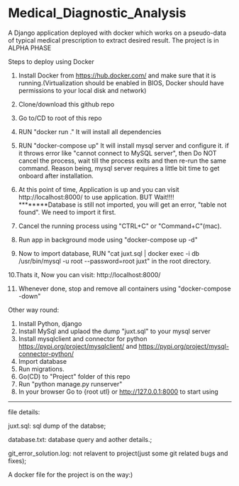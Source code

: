 # Medical_Diagnostic_Analysis
A Django application deployed with docker which works on a pseudo-data of typical medical prescription to extract desired result. The project is in ALPHA PHASE

Steps to deploy using Docker

1. Install Docker from https://hub.docker.com/ and make sure that it is running.(Virtualization should be enabled in BIOS, Docker should have permissions to your local disk and network)

2. Clone/download this github repo

3. Go to/CD to root of this repo

4. RUN "docker run ."   It will install all dependencies

5. RUN "docker-compose up" It will install mysql server and configure it.
   if it throws error like "cannot connect to MySQL server", then Do NOT cancel the process, wait till the process exits and then re-run the same command. Reason being, mysql server requires a little bit time to get onboard after installation.

6. At this point of time, Application is up and you can visit http://localhost:8000/ to use application. BUT Wait!!!!
   ********Database is still not imported, you will get an error, "table not found". We need to import it first.

7. Cancel the running process using "CTRL+C" or "Command+C"(mac).

8. Run app in background mode using "docker-compose up -d"

9. Now to import database, RUN "cat juxt.sql | docker exec -i db /usr/bin/mysql -u root --password=root juxt" in the root directory.

10.Thats it, Now you can visit:  http://localhost:8000/ 

11. Whenever done, stop and remove all containers using "docker-compose -down"



Other way round:

1. Install Python, django
2. Install MySql and uplaod the dump "juxt.sql" to your mysql server
3. Install mysqlclient and connector for python  https://pypi.org/project/mysqlclient/ and https://pypi.org/project/mysql-connector-python/
4. Import database
5. Run migrations.
6. Go(CD) to "Project" folder of this repo
7. Run "python manage.py runserver" 
8. In your browser Go to {root utl} or http://127.0.0.1:8000 to start using


****************************
file details:

juxt.sql: sql dump of the databse;

database.txt: database query and aother details.;

git_error_solution.log: not relavent to project(just some git related bugs and fixes);

A docker file for the project is on the way:)